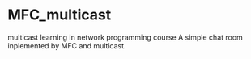 # MFC_multicast
multicast learning in network programming course
A simple chat room inplemented by MFC and multicast.
